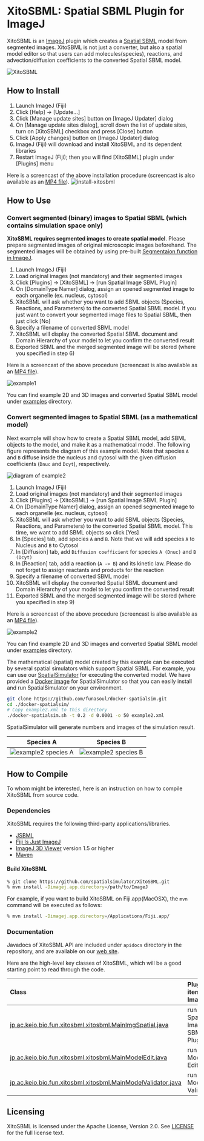 XitoSBML: Spatial SBML Plugin for ImageJ
======================
XitoSBML is an [ImageJ](https://imagej.net/Welcome) plugin which creates a [Spatial SBML](http://sbml.org/Documents/Specifications/SBML_Level_3/Packages/spatial) model from segmented images.
XitoSBML is not just a converter, but also a spatial model editor so that users can add molecules(species), reactions, and advection/diffusion coefficients to the converted Spatial SBML model.

![XitoSBML](./screenshots/xitosbml.png "XitoSBML: Spatial SBML Plugin for ImageJ")

How to Install
------------------
1. Launch ImageJ (Fiji)
2. Click [Help] -> [Update...]
3. Click [Manage update sites] button on [ImageJ Updater] dialog
4. On [Manage update sites dialog], scroll down the list of update sites, turn on [XitoSBML] checkbox and press [Close] button
5. Click [Apply changes] button on [ImageJ Updater] dialog
6. ImageJ (Fiji) will download and install XitoSBML and its dependent libraries
7. Restart ImageJ (Fiji); then you will find [XitoSBML] plugin under [Plugins] menu

Here is a screencast of the above installation procedure (screencast is also
available as an [MP4 file](./screenshots/install-xitosbml.mp4)).
![install-xitosbml](./screenshots/install-xitosbml.gif "Install XitoSBML")

How to Use
-------------------
### Convert segmented (binary) images to Spatial SBML (which contains simulation space only)
**XitoSBML requires segmented images to create spatial model**.
Please prepare segmented images of original microscopic images beforehand.
The segmented images will be obtained by using pre-built [Segmentaion function in ImageJ](https://imagej.net/Segmentation).

1. Launch ImageJ (Fiji)
2. Load original images (not mandatory) and their segmented images
3. Click [Plugins] -> [XitoSBML] -> [run Spatial Image SBML Plugin]
4. On [DomainType Namer] dialog, assign an opened segmented image to each organelle (ex. nucleus, cytosol)
5. XitoSBML will ask whether you want to add SBML objects (Species, Reactions, and Parameters) to the converted Spatial SBML model. If you just want to convert your segmented image files to Spatial SBML, then just click [No]
6. Specify a filename of converted SBML model
7. XitoSBML will display the converted Spatial SBML document and Domain Hierarchy of your model to let you confirm the converted result
8. Exported SBML and the merged segmented image will be stored (where you specified in step 6)

Here is a screencast of the above procedure (screencast is also
available as an [MP4 file](./screenshots/example1.mp4)).

![example1](./screenshots/example1.gif "Convert segmented images to Spatial SBML")

You can find example 2D and 3D images and converted Spatial SBML model under [examples](https://github.com/spatialsimulator/XitoSBML/tree/master/examples) directory.

### Convert segmented images to Spatial SBML (as a mathematical model)
Next example will show how to create a Spatial SBML model, add SBML objects to the model, and make it as a mathematical model. The following figure represents the diagram of this example model. Note that species `A` and `B` diffuse inside the nucleus and cytosol with the given diffusion coefficients (`Dnuc` and `Dcyt`), respectively.

![diagram of example2](./screenshots/example2.png "Diagram of example model 2")

1. Launch ImageJ (Fiji)
2. Load original images (not mandatory) and their segmented images
3. Click [Plugins] -> [XitoSBML] -> [run Spatial Image SBML Plugin]
4. On [DomainType Namer] dialog, assign an opened segmented image to each organelle (ex. nucleus, cytosol)
5. XitoSBML will ask whether you want to add SBML objects (Species, Reactions, and Parameters) to the converted Spatial SBML model. This time, we want to add SBML objects so click [Yes]
6. In [Species] tab, add species `A` and `B`. Note that we will add species `A` to Nucleus and `B` to Cytosol
7. In [Diffusion] tab, add `Diffusion coefficient` for species `A (Dnuc)` and `B (Dcyt)`
8. In [Reaction] tab, add a reaction (`A -> B`) and its kinetic law. Please do not forget to assign reactants and products for the reaction
9. Specify a filename of converted SBML model
10. XitoSBML will display the converted Spatial SBML document and Domain Hierarchy of your model to let you confirm the converted result
11. Exported SBML and the merged segmented image will be stored (where you specified in step 9)

Here is a screencast of the above procedure (screencast is also
available as an [MP4 file](./screenshots/example2.mp4)).

![example2](./screenshots/example2.gif "Convert segmented images to Spatial SBML")

You can find example 2D and 3D images and converted Spatial SBML model under [examples](https://github.com/spatialsimulator/XitoSBML/tree/master/examples) directory.

The mathematical (spatial) model created by this example can be executed by several spatial simulators which support Spatial SBML. For example, you can use our [SpatialSimulator](https://github.com/spatialsimulator) for executing the converted model. We have provided a [Docker image](https://github.com/funasoul/docker-spatialsim) for SpatialSimulator so that you can easily install and run SpatialSimulator on your environment.

```sh
git clone https://github.com/funasoul/docker-spatialsim.git
cd ./docker-spatialsim/
# Copy example2.xml to this directory
./docker-spatialsim.sh -t 0.2 -d 0.0001 -o 50 example2.xml
```

SpatialSimulator will generate numbers and images of the simulation result.

Species A             |  Species B
:-------------------------:|:-------------------------:
![example2 species A](./screenshots/example2_a.gif "Simulation result of example2.xml (species A)") | ![example2 species B](./screenshots/example2_b.gif "Simulation result of example2.xml (species B)")

How to Compile
------------------
To whom might be interested, here is an instruction on how to compile XitoSBML from source code.

### Dependencies
XitoSBML requires the following third-party applications/libraries.

+ [JSBML](http://sbml.org/Software/JSBML "JSBML")
+ [Fiji Is Just ImageJ](http://fiji.sc/Fiji "Fiji Is Just ImageJ")
+ [ImageJ 3D Viewer](http://3dviewer.neurofly.de/ "ImageJ 3D Viewer") version 1.5 or higher
+ [Maven](https://maven.apache.org/ "Maven")

#### Build XitoSBML
```sh
% git clone https://github.com/spatialsimulator/XitoSBML.git
% mvn install -Dimagej.app.directory=/path/to/ImageJ
```
For example, if you want to build XitoSBML on Fiji.app(MacOSX), the `mvn` command will be executed as follows:
```sh
% mvn install -Dimagej.app.directory=/Applications/Fiji.app/
```

### Documentation
Javadocs of XitoSBML API are included under `apidocs` directory in the repository, and 
are available on our [web site](https://fun.bio.keio.ac.jp/software/XitoSBML/apidocs/).

Here are the high-level key classes of XitoSBML, which will be a good starting point to read through the code.

Class | Plugin item on ImageJ
:-- | :--
[jp.ac.keio.bio.fun.xitosbml.xitosbml.MainImgSpatial.java](https://fun.bio.keio.ac.jp/software/XitoSBML/apidocs/jp/ac/keio/bio/fun/xitosbml/xitosbml/MainImgSpatial.html) | run Spatial Image SBML Plugin
[jp.ac.keio.bio.fun.xitosbml.xitosbml.MainModelEdit.java](https://fun.bio.keio.ac.jp/software/XitoSBML/apidocs/jp/ac/keio/bio/fun/xitosbml/xitosbml/MainModelEdit.html) | run Model Editor
[jp.ac.keio.bio.fun.xitosbml.xitosbml.MainModelValidator.java](https://fun.bio.keio.ac.jp/software/XitoSBML/apidocs/jp/ac/keio/bio/fun/xitosbml/xitosbml/MainModelValidator.html) | run Model Validation

Licensing
------------------
XitoSBML is licensed under the Apache License, Version 2.0. See [LICENSE](https://github.com/spatialsimulator/XitoSBML/blob/master/LICENSE-2.0.txt) for the full license text.
